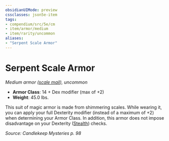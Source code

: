 ```yaml
---
obsidianUIMode: preview
cssclasses: json5e-item
tags:
- compendium/src/5e/cm
- item/armor/medium
- item/rarity/uncommon
aliases: 
- "Serpent Scale Armor"
---
```

# Serpent Scale Armor
*Medium armor ([scale mail](2-Mechanics/CLI/items/scale-mail.md)), uncommon*  

- **Armor Class**: 14 + Dex modifier (max of +2)
- **Weight**: 45.0 lbs.

This suit of magic armor is made from shimmering scales. While wearing it, you can apply your full Dexterity modifier (instead of a maximum of +2) when determining your Armor Class. In addition, this armor does not impose disadvantage on your Dexterity ([Stealth](2-Mechanics/CLI/rules/skills.md#Stealth)) checks.

*Source: Candlekeep Mysteries p. 98*